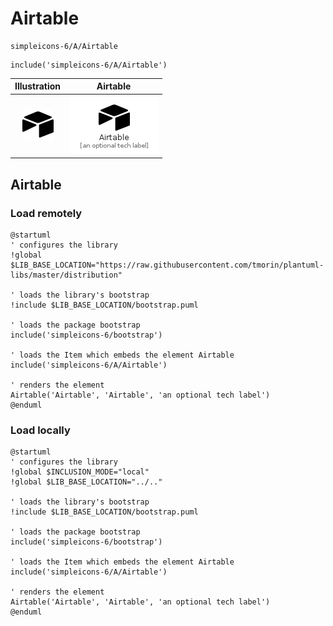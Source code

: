 # Airtable


```text
simpleicons-6/A/Airtable
```

```text
include('simpleicons-6/A/Airtable')
```



| Illustration | Airtable |
| :---: | :---: |
| ![illustration for Illustration](../../simpleicons-6/A/Airtable.png) | ![illustration for Airtable](../../simpleicons-6/A/Airtable.Local.png) |




## Airtable

### Load remotely
```plantuml
@startuml
' configures the library
!global $LIB_BASE_LOCATION="https://raw.githubusercontent.com/tmorin/plantuml-libs/master/distribution"

' loads the library's bootstrap
!include $LIB_BASE_LOCATION/bootstrap.puml

' loads the package bootstrap
include('simpleicons-6/bootstrap')

' loads the Item which embeds the element Airtable
include('simpleicons-6/A/Airtable')

' renders the element
Airtable('Airtable', 'Airtable', 'an optional tech label')
@enduml
```

### Load locally
```plantuml
@startuml
' configures the library
!global $INCLUSION_MODE="local"
!global $LIB_BASE_LOCATION="../.."

' loads the library's bootstrap
!include $LIB_BASE_LOCATION/bootstrap.puml

' loads the package bootstrap
include('simpleicons-6/bootstrap')

' loads the Item which embeds the element Airtable
include('simpleicons-6/A/Airtable')

' renders the element
Airtable('Airtable', 'Airtable', 'an optional tech label')
@enduml
```

